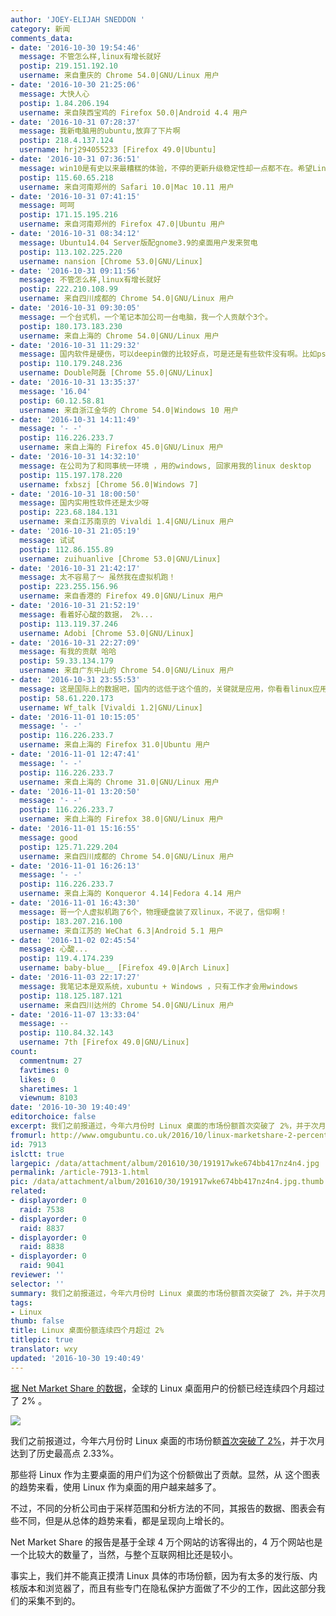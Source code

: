 ```yaml
---
author: 'JOEY-ELIJAH SNEDDON '
category: 新闻
comments_data:
- date: '2016-10-30 19:54:46'
  message: 不管怎么样,linux有增长就好
  postip: 219.151.192.10
  username: 来自重庆的 Chrome 54.0|GNU/Linux 用户
- date: '2016-10-30 21:25:06'
  message: 大快人心
  postip: 1.84.206.194
  username: 来自陕西宝鸡的 Firefox 50.0|Android 4.4 用户
- date: '2016-10-31 07:28:37'
  message: 我新电脑用的ubuntu,放弃了下片啊
  postip: 218.4.137.124
  username: hrj294055233 [Firefox 49.0|Ubuntu]
- date: '2016-10-31 07:36:51'
  message: win10是有史以来最糟糕的体验，不停的更新升级稳定性却一点都不在。希望Linux的应用能追赶的快点
  postip: 115.60.65.218
  username: 来自河南郑州的 Safari 10.0|Mac 10.11 用户
- date: '2016-10-31 07:41:15'
  message: 呵呵
  postip: 171.15.195.216
  username: 来自河南郑州的 Firefox 47.0|Ubuntu 用户
- date: '2016-10-31 08:34:12'
  message: Ubuntu14.04 Server版配gnome3.9的桌面用户发来贺电
  postip: 113.102.225.220
  username: nansion [Chrome 53.0|GNU/Linux]
- date: '2016-10-31 09:11:56'
  message: 不管怎么样,linux有增长就好
  postip: 222.210.108.99
  username: 来自四川成都的 Chrome 54.0|GNU/Linux 用户
- date: '2016-10-31 09:30:05'
  message: 一个台式机，一个笔记本加公司一台电脑，我一个人贡献个3个。
  postip: 180.173.183.230
  username: 来自上海的 Chrome 54.0|GNU/Linux 用户
- date: '2016-10-31 11:29:32'
  message: 国内软件是硬伤，可以deepin做的比较好点，可是还是有些软件没有啊。比如ps，AUTOcad等特别专业的软件，几乎都必须有windows和mac
  postip: 110.179.248.236
  username: Double阿磊 [Chrome 55.0|GNU/Linux]
- date: '2016-10-31 13:35:37'
  message: '16.04'
  postip: 60.12.58.81
  username: 来自浙江金华的 Chrome 54.0|Windows 10 用户
- date: '2016-10-31 14:11:49'
  message: '- -'
  postip: 116.226.233.7
  username: 来自上海的 Firefox 45.0|GNU/Linux 用户
- date: '2016-10-31 14:32:10'
  message: 在公司为了和同事统一环境 ，用的windows, 回家用我的linux desktop
  postip: 115.197.178.220
  username: fxbszj [Chrome 56.0|Windows 7]
- date: '2016-10-31 18:00:50'
  message: 国内实用性软件还是太少呀
  postip: 223.68.184.131
  username: 来自江苏南京的 Vivaldi 1.4|GNU/Linux 用户
- date: '2016-10-31 21:05:19'
  message: 试试
  postip: 112.86.155.89
  username: zuihuanlive [Chrome 53.0|GNU/Linux]
- date: '2016-10-31 21:42:17'
  message: 太不容易了～ 虽然我在虚拟机跑！
  postip: 223.255.156.96
  username: 来自香港的 Firefox 49.0|GNU/Linux 用户
- date: '2016-10-31 21:52:19'
  message: 看着好心酸的数据， 2%...
  postip: 113.119.37.246
  username: Adobi [Chrome 53.0|GNU/Linux]
- date: '2016-10-31 22:27:09'
  message: 有我的贡献 哈哈
  postip: 59.33.134.179
  username: 来自广东中山的 Chrome 54.0|GNU/Linux 用户
- date: '2016-10-31 23:55:53'
  message: 这是国际上的数据吧，国内的远低于这个值的，关键就是应用，你看看linux应用程序，哪个不是国外（国外开源项目）的？
  postip: 58.61.220.173
  username: Wf_talk [Vivaldi 1.2|GNU/Linux]
- date: '2016-11-01 10:15:05'
  message: '- -'
  postip: 116.226.233.7
  username: 来自上海的 Firefox 31.0|Ubuntu 用户
- date: '2016-11-01 12:47:41'
  message: '- -'
  postip: 116.226.233.7
  username: 来自上海的 Chrome 31.0|GNU/Linux 用户
- date: '2016-11-01 13:20:50'
  message: '- -'
  postip: 116.226.233.7
  username: 来自上海的 Firefox 38.0|GNU/Linux 用户
- date: '2016-11-01 15:16:55'
  message: good
  postip: 125.71.229.204
  username: 来自四川成都的 Chrome 54.0|GNU/Linux 用户
- date: '2016-11-01 16:26:13'
  message: '- -'
  postip: 116.226.233.7
  username: 来自上海的 Konqueror 4.14|Fedora 4.14 用户
- date: '2016-11-01 16:43:30'
  message: 哥一个人虚拟机跑了6个，物理硬盘装了双linux，不说了，信仰啊！
  postip: 183.207.216.100
  username: 来自江苏的 WeChat 6.3|Android 5.1 用户
- date: '2016-11-02 02:45:54'
  message: 心酸...
  postip: 119.4.174.239
  username: baby-blue__ [Firefox 49.0|Arch Linux]
- date: '2016-11-03 22:17:27'
  message: 我笔记本是双系统，xubuntu + Windows ，只有工作才会用windows
  postip: 118.125.187.121
  username: 来自四川达州的 Chrome 54.0|GNU/Linux 用户
- date: '2016-11-07 13:33:04'
  message: --
  postip: 110.84.32.143
  username: 7th [Firefox 49.0|GNU/Linux]
count:
  commentnum: 27
  favtimes: 0
  likes: 0
  sharetimes: 1
  viewnum: 8103
date: '2016-10-30 19:40:49'
editorchoice: false
excerpt: 我们之前报道过，今年六月份时 Linux 桌面的市场份额首次突破了 2%，并于次月达到了历史最高点 2.33%。
fromurl: http://www.omgubuntu.co.uk/2016/10/linux-marketshare-2-percent-3rd-month-row
id: 7913
islctt: true
largepic: /data/attachment/album/201610/30/191917wke674bb417nz4n4.jpg
permalink: /article-7913-1.html
pic: /data/attachment/album/201610/30/191917wke674bb417nz4n4.jpg.thumb.jpg
related:
- displayorder: 0
  raid: 7538
- displayorder: 0
  raid: 8837
- displayorder: 0
  raid: 8838
- displayorder: 0
  raid: 9041
reviewer: ''
selector: ''
summary: 我们之前报道过，今年六月份时 Linux 桌面的市场份额首次突破了 2%，并于次月达到了历史最高点 2.33%。
tags:
- Linux
thumb: false
title: Linux 桌面份额连续四个月超过 2%
titlepic: true
translator: wxy
updated: '2016-10-30 19:40:49'
---
```


[据 Net Market Share 的数据](https://www.netmarketshare.com/report.aspx?qprid=11&qpaf=&qpcustom=Linux&qpcustomb=0)，全球的 Linux 桌面用户的份额已经连续四个月超过了 2% 。


![](/data/attachment/album/201610/30/191917wke674bb417nz4n4.jpg)


我们之前报道过，今年六月份时 Linux 桌面的市场份额[首次突破了 2%](/article-7538-1.html)，并于次月达到了历史最高点 2.33%。


那些将 Linux 作为主要桌面的用户们为这个份额做出了贡献。显然，从 这个图表的趋势来看，使用 Linux 作为桌面的用户越来越多了。


不过，不同的分析公司由于采样范围和分析方法的不同，其报告的数据、图表会有些不同，但是从总体的趋势来看，都是呈现向上增长的。


Net Market Share 的报告是基于全球 4 万个网站的访客得出的，4 万个网站也是一个比较大的数量了，当然，与整个互联网相比还是较小。


事实上，我们并不能真正摸清 Linux 具体的市场份额，因为有太多的发行版、内核版本和浏览器了，而且有些专门在隐私保护方面做了不少的工作，因此这部分我们的采集不到的。